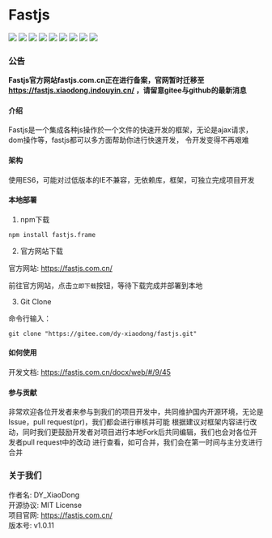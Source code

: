 # Fastjs

[![](https://fastjs.xiaodong.indouyin.cn/icon/)](https://gitee.com/dy-xiaodong/fastjs/stargazers)
![](https://img.shields.io/badge/license-MIT-purple)
![](https://img.shields.io/badge/Gitee-dy--xiaodong-green)
![](https://img.shields.io/badge/npm-v1.0.11-blue)
![](https://img.shields.io/badge/download-10+/month-%23697ec6)
![](https://img.shields.io/badge/unsupport-jquery-%23c71d23)
![](https://img.shields.io/badge/support-vue2-success)
![](https://img.shields.io/badge/support-vue3-success)
![](https://img.shields.io/badge/support-react-success)

### 公告

**Fastjs官方网站fastjs.com.cn正在进行备案，官网暂时迁移至 https://fastjs.xiaodong.indouyin.cn/ ，请留意gitee与github的最新消息**

#### 介绍

Fastjs是一个集成各种js操作於一个文件的快速开发的框架，无论是ajax请求，dom操作等，fastjs都可以多方面帮助你进行快速开发，
令开发变得不再艰难

#### 架构

使用ES6，可能对过低版本的IE不兼容，无依赖库，框架，可独立完成项目开发

#### 本地部署

1. npm下载

```text
npm install fastjs.frame
```

2. 官方网站下载

官方网站: https://fastjs.com.cn/

前往官方网站，点击`立即下载`按钮，等待下载完成并部署到本地

3. Git Clone

命令行输入：
```
git clone "https://gitee.com/dy-xiaodong/fastjs.git"
```

#### 如何使用

开发文档: https://fastjs.com.cn/docx/web/#/9/45

#### 参与贡献

非常欢迎各位开发者来参与到我们的项目开发中，共同维护国内开源环境，无论是Issue，pull request(pr)，我们都会进行审核并可能
根据建议对框架内容进行改动，同时我们更鼓励开发者对项目进行本地Fork后共同编辑，我们也会对各位开发者pull request中的改动
进行查看，如可合并，我们会在第一时间与主分支进行合并

### 关于我们
作者名: DY_XiaoDong <br />
开源协议: MIT License <br />
项目官网: https://fastjs.com.cn/ <br />
版本号: v1.0.11